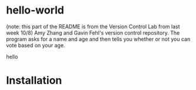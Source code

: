 # hello-world
(note: this part of the README is from the Version Control Lab from last week 10/8)
Amy Zhang and Gavin Fehl's version control repository. The program asks for a name and age and then tells you whether or not you can vote based on your age.

hello

# Installation

```bash

